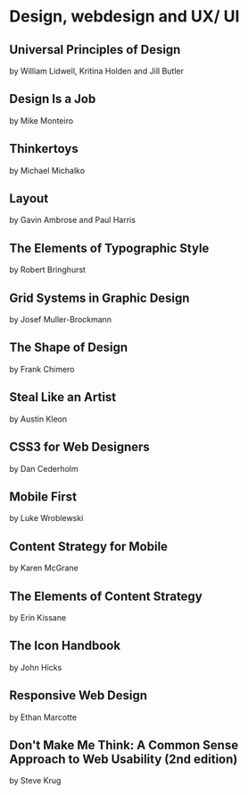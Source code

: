 # Design, webdesign and UX/ UI

## Universal Principles of Design
by William Lidwell, Kritina Holden and Jill Butler

## Design Is a Job
by Mike Monteiro

## Thinkertoys
by Michael Michalko

## Layout
by Gavin Ambrose and Paul Harris

## The Elements of Typographic Style
by Robert Bringhurst

## Grid Systems in Graphic Design
by Josef Muller-Brockmann

## The Shape of Design
by Frank Chimero

## Steal Like an Artist
by Austin Kleon

## CSS3 for Web Designers
by Dan Cederholm

## Mobile First
by Luke Wroblewski

## Content Strategy for Mobile
by Karen McGrane

## The Elements of Content Strategy
by Erin Kissane

## The Icon Handbook
by John Hicks

## Responsive Web Design
by Ethan Marcotte

## Don't Make Me Think: A Common Sense Approach to Web Usability (2nd edition)
by Steve Krug